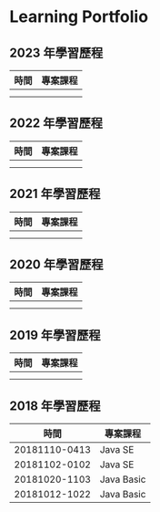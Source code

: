 # Learning Portfolio



## 2023 年學習歷程

| 時間 | 專案課程 |
| ---- | -------- |
|      |          |
|      |          |



## 2022 年學習歷程

| 時間 | 專案課程 |
| ---- | -------- |
|      |          |
|      |          |



## 2021 年學習歷程

| 時間 | 專案課程 |
| ---- | -------- |
|      |          |
|      |          |



## 2020 年學習歷程

| 時間 | 專案課程 |
| ---- | -------- |
|      |          |
|      |          |



## 2019 年學習歷程

| 時間 | 專案課程 |
| ---- | -------- |
|      |          |
|      |          |



## 2018 年學習歷程

| 時間          | 專案課程   |
| ------------- | ---------- |
| 20181110-0413 | Java SE    |
| 20181102-0102 | Java SE    |
| 20181020-1103 | Java Basic |
| 20181012-1022 | Java Basic |